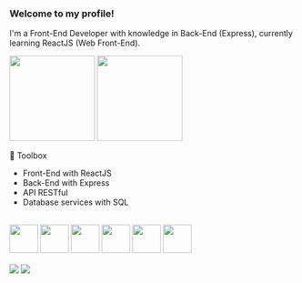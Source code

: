 ### Welcome to my profile!

I'm a Front-End Developer with knowledge in Back-End (Express), currently learning ReactJS (Web Front-End).


<div>
    <img height="150em" src="https://github-readme-stats-ten-gilt.vercel.app/api?username=nog1lucas&show_icons=true&theme=dracula&count_private=true">
    <img height="150em" src="https://github-readme-stats-ten-gilt.vercel.app/api/top-langs/?username=nog1lucas&layout=compact&theme=dracula">
</div>

🧰 Toolbox
<ul>
    <li>Front-End with ReactJS</li>
    <li>Back-End with Express</li>
    <li>API RESTful</li>
    <li>Database services with SQL</li>
</ul>
</br>
  <div>
    <img height='50em' src='https://cdn.worldvectorlogo.com/logos/java-4.svg'>
    <img height='50em' src="https://cdn.worldvectorlogo.com/logos/logo-javascript.svg">
    <img height='50em' src="https://cdn.worldvectorlogo.com/logos/react-2.svg">
    <img height='50em' src="https://cdn.worldvectorlogo.com/logos/html-1.svg">
    <img height='50em' src='https://cdn.worldvectorlogo.com/logos/css-3.svg'>
    <img height='50em' src='https://cdn.worldvectorlogo.com/logos/nodejs-icon.svg'>
  </div>
  </br>
  <div> 
    <a href = "mailto:lnogueira.contato@gmail.com"><img src="https://img.shields.io/badge/-Gmail-%23333?style=for-the-badge&logo=gmail&logoColor=white" target="_blank"></a>
    <a href="https://www.linkedin.com/in/lucas-nogueira-1561a21a2/" target="_blank"><img src="https://img.shields.io/badge/-LinkedIn-%230077B5?style=for-the-badge&logo=linkedin&logoColor=white" target="_blank"></a> 
</div>
